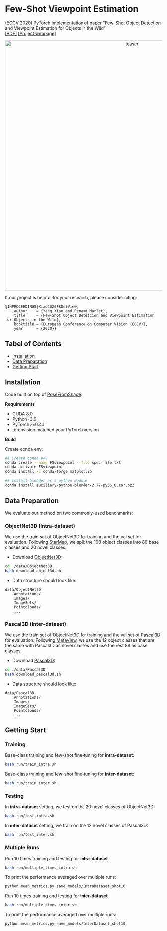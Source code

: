 # Few-Shot Viewpoint Estimation

(ECCV 2020) PyTorch implementation of paper "Few-Shot Object Detection and Viewpoint Estimation for Objects in the Wild"\
[\[PDF\]]() [\[Project webpage\]](http://imagine.enpc.fr/~xiaoy/FSDetView/)

<p align="center">
<img src="https://github.com/YoungXIAO13/FewShotViewpoint/blob/master/img/PipelineView.png" width="800px" alt="teaser">
</p>

If our project is helpful for your research, please consider citing:
```
@INPROCEEDINGS{Xiao2020FSDetView,
    author    = {Yang Xiao and Renaud Marlet},
    title     = {Few-Shot Object Detetcion and Viewpoint Estimation for Objects in the Wild},
    booktitle = {European Conference on Computer Vision (ECCV)},
    year      = {2020}}
```

## Tabel of Contents
* [Installation](#installation)
* [Data Preparation](#data-preparation)
* [Getting Start](#getting-start)


## Installation

Code built on top of [PoseFromShape](https://github.com/YoungXIAO13/PoseFromShape).
 
**Requirements**

* CUDA 8.0
* Python=3.6
* PyTorch>=0.4.1
* torchvision matched your PyTorch version

**Build**

Create conda env:
```sh
## Create conda env
conda create --name FSviewpoint --file spec-file.txt
conda activate FSviewpoint
conda install -c conda-forge matplotlib

## Install blender as a python module
conda install auxiliary/python-blender-2.77-py36_0.tar.bz2
```


## Data Preparation

We evaluate our method on two commonly-used benchmarks:

### ObjectNet3D (Intra-dataset)

We use the train set of ObjectNet3D for training and the val set for evaluation. 
Following [StarMap](https://github.com/xingyizhou/StarMap), we split the 100 object classes into 80 base classes and 20 novel classes. 

* Download [ObjectNet3D](https://cvgl.stanford.edu/projects/objectnet3d/):
```sh
cd ./data/ObjectNet3D
bash download_object3d.sh
```

* Data structure should look like:
```
data/ObjectNet3D
    Annotations/
    Images/
    ImageSets/
    Pointclouds/
    ...
```

### Pascal3D (Inter-dataset)

We use the train set of ObjectNet3D for training and the val set of Pascal3D for evaluation.
Following [MetaView](https://arxiv.org/abs/1905.04957), we use the 12 object classes that are the same with Pascal3D as novel classes and use the rest 88 as base classes.  

* Download [Pascal3D](https://cvgl.stanford.edu/projects/pascal3d.html):
```sh
cd ./data/Pascal3D
bash download_pascal3d.sh
```

* Data structure should look like:
```
data/Pascal3D
    Annotations/
    Images/
    ImageSets/
    Pointclouds/
    ...
```

## Getting Start

### Training

Base-class training and few-shot fine-tuning for **intra-dataset**:
```bash
bash run/train_intra.sh
```

Base-class training and few-shot fine-tuning for **inter-dataset**:
```bash
bash run/train_inter.sh
```

### Testing

In **intra-dataset** setting, we test on the 20 novel classes of ObjectNet3D:
```bash
bash run/test_intra.sh
```

In **inter-dataset** setting, we train on the 12 novel classes of Pascal3D:
```bash
bash run/test_inter.sh
```

### Multiple Runs

Run 10 times training and testing for **intra-dataset**
```bash
bash run/multiple_times_intra.sh
```

To print the performance averaged over multiple runs:
```bash
python mean_metrics.py save_models/IntraDataset_shot10
``` 

Run 10 times training and testing for **inter-dataset**
```bash
bash run/multiple_times_inter.sh
```

To print the performance averaged over multiple runs:
```bash
python mean_metrics.py save_models/InterDataset_shot10
``` 